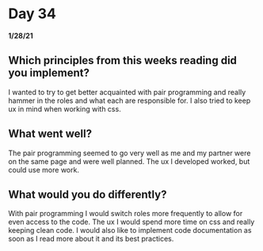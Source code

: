 # Day 34
__1/28/21__

## Which principles from this weeks reading did you implement?
I wanted to try to get better acquainted with pair programming and really hammer in the roles and what each are responsible for. I also tried to keep ux in mind when working with css. 
## What went well?
The pair programming seemed to go very well as me and my partner were on the same page and were well planned. The ux I developed worked, but could use more work.
## What would you do differently?
With pair programming I would switch roles more frequently to allow for even access to the code. The ux I would spend more time on css and really keeping clean code. I would also like to implement code documentation as soon as I read more about it and its best practices. 